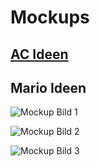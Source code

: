 # Mockups

## [AC Ideen](ac/ac.md)

## Mario Ideen

![Mockup Bild 1](https://github.com/ac-webdesign/taskplan/blob/master/mockups/Mockup_1.2.PNG)

![Mockup Bild 2](https://github.com/ac-webdesign/taskplan/blob/master/mockups/Mockup_2.PNG)

![Mockup Bild 3](https://github.com/ac-webdesign/taskplan/blob/master/mockups/Mockup_3.PNG)
